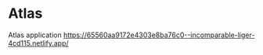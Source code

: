 # Atlas
Atlas application 
 https://65560aa9172e4303e8ba76c0--incomparable-liger-4cd115.netlify.app/

